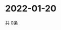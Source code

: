 # 2022-01-20
  共 0条

  <!-- BEGIN -->
  <!-- 最后更新时间Thu Jan 20 2022 11:03:37 GMT+0000 (Coordinated Universal Time) -->
  
  <!-- END -->
  
  